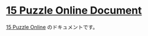 # [15 Puzzle Online Document](https://multiplayer-15puzzle.github.io/15puzzle-online-doc/)

[15 Puzzle Online](https://multiplayer-15puzzle.github.io/15puzzle-online/) のドキュメントです。